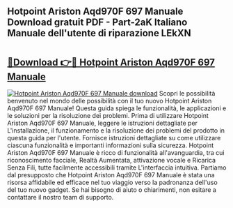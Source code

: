 ## Hotpoint Ariston Aqd970F 697 Manuale Download gratuit PDF - Part-2aK Italiano Manuale dell'utente di riparazione LEkXN

# <h2><a href="http://dfaw80n.blite.top/?on=Hotpoint+Ariston+Aqd970F+697+Manuale">🔗Download 👉🔴 Hotpoint Ariston Aqd970F 697 Manuale</a></h2>

[![Hotpoint Ariston Aqd970F 697 Manuale download](https://i.imgur.com/lujVjoI.png)](http://dfaw80n.blite.top/?on=Hotpoint+Ariston+Aqd970F+697+Manuale)
Scopri le possibilità benvenuto nel mondo delle possibilità con il tuo nuovo Hotpoint Ariston Aqd970F 697 Manuale! Questa guida spiega le funzionalità, le applicazioni e le soluzioni per la risoluzione dei problemi. Prima di utilizzare Hotpoint Ariston Aqd970F 697 Manuale, leggere le istruzioni dettagliate per L'installazione, il funzionamento e la risoluzione dei problemi del prodotto in questa guida per l'utente. Fornisce istruzioni dettagliate su come utilizzare ciascuna funzionalità e importanti informazioni sulla sicurezza. Hotpoint Ariston Aqd970F 697 Manuale è ricco di funzionalità all'avanguardia, tra cui riconoscimento facciale, Realtà Aumentata, attivazione vocale e Ricarica Senza Fili, tutte facilmente accessibili tramite L'interfaccia intuitiva. Partiamo dal presupposto che Hotpoint Ariston Aqd970F 697 Manuale è stata una risorsa affidabile ed efficace nel tuo viaggio verso la padronanza dell'uso del tuo nuovo gadget. Se hai bisogno di aiuto o chiarimenti, non esitare a contattare il nostro team di supporto.

